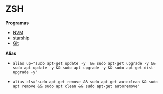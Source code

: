 # ZSH

**Programas**
* [NVM](https://github.com/nvm-sh/nvm)
* [starship](https://starship.rs/)
* [Git](https://git-scm.com/)

**Alias**
* ``alias up="sudo apt-get update -y  && sudo apt-get upgrade -y && sudo apt update -y && sudo apt upgrade -y && sudo apt-get dist-upgrade -y"``

* ``alias cls="sudo apt-get remove && sudo apt-get autoclean && sudo apt remove && sudo apt clean && sudo apt-get autoremove"``
